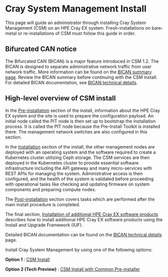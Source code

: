 # Cray System Management Install

This page will guide an administrator through installing Cray System Management (CSM) on an
HPE Cray EX system. Fresh-installations on bare-metal or re-installations of CSM must follow
this guide in order.

## Bifurcated CAN notice

The Bifurcated CAN (BICAN) is a major feature introduced in CSM 1.2. The BICAN is designed to
separate administrative network traffic from user network traffic. More information can be found
on the [BICAN summary page](../operations/network/management_network/bican_technical_summary.md).
Review the BICAN summary before continuing with the CSM install. For detailed BICAN documentation,
see [BICAN technical details](../operations/network/management_network/bican_technical_details.md).

## High-level overview of CSM install

In the [Pre-installation](#pre-installation) section of the install, information about the HPE Cray
EX system and the site is used to prepare the configuration payload. An initial node called the PIT
node is then set up to bootstrap the installation process. It is called the PIT node because the
Pre-Install Toolkit is installed there. The management network switches are also configured in this
section.

In the [Installation](#installation) section of the install, the other management nodes are deployed
with an operating system and the software required to create a Kubernetes cluster utilizing Ceph
storage. The CSM services are then deployed in the Kubernetes cluster to provide essential software
infrastructure including the API gateway and many micro-services with REST APIs for managing the
system. Administrative access is then configured, and the health of the system is validated before
proceeding with operational tasks like checking and updating firmware on system components and
preparing compute nodes.

The [Post-installation](#post-installation) section covers tasks which are performed after the
main install procedure is completed.

The final section, [Installation of additional HPE Cray EX software products](#installation-of-additional-hpe-cray-ex-software-products)
describes how to install additional HPE Cray EX software products using the Install and Upgrade
Framework (IUF).

Detailed BICAN documentation can be found on the [BICAN technical details](../operations/network/management_network/bican_technical_details.md) page.

Install Cray System Management by using one of the following options:

**Option 1** : [CSM Install](csm-install/README.md)

**Option 2 (Tech Preview)** : [CSM Install with Common Pre-installer](common-pre-install/README.md)